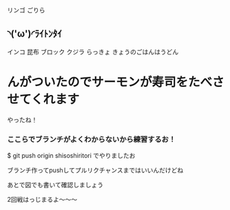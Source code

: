 リンゴ
ごりら
## ◝('ω')◜ﾗｲﾄﾝﾀｲ
インコ
昆布
ブロック
クジラ
らっきょ
きょうのごはんはうどん

# んがついたのでサーモンが寿司をたべさせてくれます

やったね！

### ここらでブランチがよくわからないから練習するお！
 $ git push origin shisoshiritori
でやりましたお

ブランチ作ってpushしてプルリクチャンスまではいいんだけどね

あとで図でも書いて確認しましょう

2回戦はっじまるよ～～～